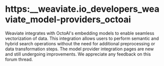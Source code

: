 # https:\_\_weaviate.io_developers_weaviate_model-providers_octoai

Weaviate integrates with OctoAI's embedding models to enable seamless vectorization of data. This integration allows users to perform semantic and hybrid search operations without the need for additional preprocessing or data transformation steps. The model provider integration pages are new and still undergoing improvements. We appreciate any feedback on this forum thread.
